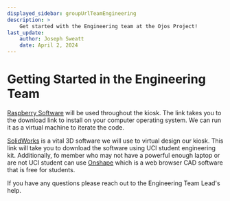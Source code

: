 ```yaml
---
displayed_sidebar: groupUrlTeamEngineering
description: >
    Get started with the Engineering team at the Ojos Project!
last_update:
    author: Joseph Sweatt
    date: April 2, 2024
---
```

# Getting Started in the Engineering Team

[Raspberry Software](https://www.raspberrypi.com/software/raspberry-pi-desktop/)
will be used throughout the kiosk. The link takes you to the download link to
install on your computer operating system. We can run it as a virtual machine to
iterate the code.

[SolidWorks](https://laptops.eng.uci.edu/engineering-software/solidworks-student-engineering-kit-for-hssoe-students)
is a vital 3D software we will use to virtual design our kiosk. This link will
take you to download the software using UCI student engineering kit.
Additionally, fo member who may not have a powerful enough laptop or are not
UCI student can use [Onshape](https://www.onshape.com/en/sign-up) which is a web
browser CAD software that is free for students.

If you have any questions please reach out to the Engineering Team Lead's help.
